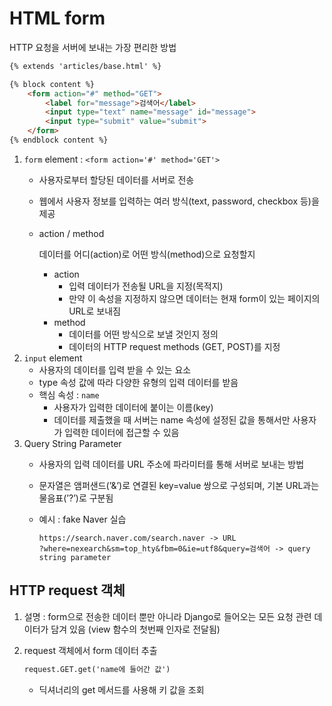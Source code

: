 # HTML form

HTTP 요청을 서버에 보내는 가장 편리한 방법

```html
{% extends 'articles/base.html' %}

{% block content %}
	<form action="#" method="GET">
		<label for="message">검색어</label>
		<input type="text" name="message" id="message">
		<input type="submit" value="submit">
	</form>
{% endblock content %}
```

1. `form` element : `<form action='#' method='GET'>`
    - 사용자로부터 할당된 데이터를 서버로 전송
    - 웹에서 사용자 정보를 입력하는 여러 방식(text, password, checkbox 등)을 제공
    - action / method
        
        데이터를 어디(action)로 어떤 방식(method)으로 요청할지
        
        - action
            - 입력 데이터가 전송될 URL을 지정(목적지)
            - 만약 이 속성을 지정하지 않으면 데이터는 현재 form이 있는 페이지의 URL로 보내짐
        - method
            - 데이터를 어떤 방식으로 보낼 것인지 정의
            - 데이터의 HTTP request methods (GET, POST)를 지정
2. `input` element
    - 사용자의 데이터를 입력 받을 수 있는 요소
    - type 속성 값에 따라 다양한 유형의 입력 데이터를 받음
    - 핵심 속성 : `name`
        - 사용자가 입력한 데이터에 붙이는 이름(key)
        - 데이터를 제출했을 때 서버는 name 속성에 설정된 값을 통해서만 사용자가 입력한 데이터에 접근할 수 있음
3. Query String Parameter
    - 사용자의 입력 데이터를 URL 주소에 파라미터를 통해 서버로 보내는 방법
    - 문자열은 앰퍼샌드(’&’)로 연결된 key=value 쌍으로 구성되며, 기본 URL과는 물음표(’?’)로 구분됨
    - 예시 : fake Naver 실습
        
        ```
        https://search.naver.com/search.naver -> URL
        ?where=nexearch&sm=top_hty&fbm=0&ie=utf8&query=검색어 -> query string parameter
        ```
        

## HTTP request 객체

1. 설명 : form으로 전송한 데이터 뿐만 아니라 Django로 들어오는 모든 요청 관련 데이터가 담겨 있음 (view 함수의 첫번째 인자로 전달됨)
2. request 객체에서 form 데이터 추출
    
    ```html
    request.GET.get('name에 들어간 값')
    ```
    
    - 딕셔너리의 get 메서드를 사용해 키 값을 조회